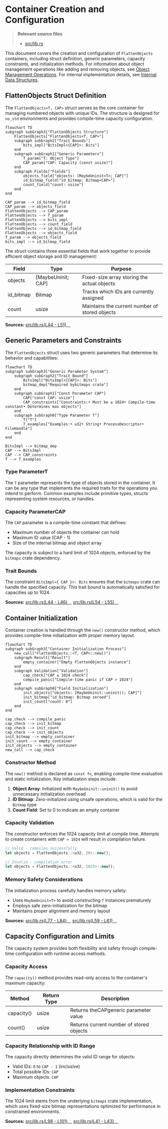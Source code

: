 # Container Creation and Configuration

> **Relevant source files**
> * [src/lib.rs](https://github.com/arceos-org/flatten_objects/blob/ac0a74b9/src/lib.rs)

This document covers the creation and configuration of `FlattenObjects` containers, including struct definition, generic parameters, capacity constraints, and initialization methods. For information about object management operations like adding and removing objects, see [Object Management Operations](/arceos-org/flatten_objects/2.2-object-management-operations). For internal implementation details, see [Internal Data Structures](/arceos-org/flatten_objects/3.1-internal-data-structures).

## FlattenObjects Struct Definition

The `FlattenObjects<T, CAP>` struct serves as the core container for managing numbered objects with unique IDs. The structure is designed for `no_std` environments and provides compile-time capacity configuration.

```mermaid
flowchart TD
subgraph subGraph3["FlattenObjects Structure"]
    FlattenObjects["FlattenObjects<T, CAP>"]
    subgraph subGraph2["Trait Bounds"]
        bits_impl["BitsImpl<{CAP}>: Bits"]
    end
    subgraph subGraph1["Generic Parameters"]
        T_param["T: Object Type"]
        CAP_param["CAP: Capacity (const usize)"]
    end
    subgraph Fields["Fields"]
        objects_field["objects: [MaybeUninit<T>; CAP]"]
        id_bitmap_field["id_bitmap: Bitmap<CAP>"]
        count_field["count: usize"]
    end
end

CAP_param --> id_bitmap_field
CAP_param --> objects_field
FlattenObjects --> CAP_param
FlattenObjects --> T_param
FlattenObjects --> bits_impl
FlattenObjects --> count_field
FlattenObjects --> id_bitmap_field
FlattenObjects --> objects_field
T_param --> objects_field
bits_impl --> id_bitmap_field
```

The struct contains three essential fields that work together to provide efficient object storage and ID management:

|Field|Type|Purpose|
| --- | --- | --- |
|objects|[MaybeUninit<T>; CAP]|Fixed-size array storing the actual objects|
|id_bitmap|Bitmap<CAP>|Tracks which IDs are currently assigned|
|count|usize|Maintains the current number of stored objects|

**Sources:** [src/lib.rs(L44 - L51)&emsp;](https://github.com/arceos-org/flatten_objects/blob/ac0a74b9/src/lib.rs#L44-L51)

## Generic Parameters and Constraints

The `FlattenObjects` struct uses two generic parameters that determine its behavior and capabilities:

```mermaid
flowchart TD
subgraph subGraph3["Generic Parameter System"]
    subgraph subGraph2["Trait Bound"]
        BitsImpl["BitsImpl<{CAP}>: Bits"]
        bitmap_dep["Required bybitmaps crate"]
    end
    subgraph subGraph1["Const Parameter CAP"]
        CAP["const CAP: usize"]
        CAP_constraints["Constraints:• Must be ≤ 1024• Compile-time constant• Determines max objects"]
    end
    subgraph subGraph0["Type Parameter T"]
        T["T"]
        T_examples["Examples:• u32• String• ProcessDescriptor• FileHandle"]
    end
end

BitsImpl --> bitmap_dep
CAP --> BitsImpl
CAP --> CAP_constraints
T --> T_examples
```

### Type ParameterT

The `T` parameter represents the type of objects stored in the container. It can be any type that implements the required traits for the operations you intend to perform. Common examples include primitive types, structs representing system resources, or handles.

### Capacity ParameterCAP

The `CAP` parameter is a compile-time constant that defines:

* Maximum number of objects the container can hold
* Maximum ID value (CAP - 1)
* Size of the internal bitmap and object array

The capacity is subject to a hard limit of 1024 objects, enforced by the `bitmaps` crate dependency.

### Trait Bounds

The constraint `BitsImpl<{ CAP }>: Bits` ensures that the `bitmaps` crate can handle the specified capacity. This trait bound is automatically satisfied for capacities up to 1024.

**Sources:** [src/lib.rs(L44 - L46)&emsp;](https://github.com/arceos-org/flatten_objects/blob/ac0a74b9/src/lib.rs#L44-L46) [src/lib.rs(L54 - L55)&emsp;](https://github.com/arceos-org/flatten_objects/blob/ac0a74b9/src/lib.rs#L54-L55)

## Container Initialization

Container creation is handled through the `new()` constructor method, which provides compile-time initialization with proper memory layout.

```mermaid
flowchart TD
subgraph subGraph3["Container Initialization Process"]
    new_call["FlattenObjects::<T, CAP>::new()"]
    subgraph Result["Result"]
        empty_container["Empty FlattenObjects instance"]
    end
    subgraph Validation["Validation"]
        cap_check["CAP ≤ 1024 check"]
        compile_panic["Compile-time panic if CAP > 1024"]
    end
    subgraph subGraph0["Field Initialization"]
        init_objects["objects: [MaybeUninit::uninit(); CAP]"]
        init_bitmap["id_bitmap: Bitmap zeroed"]
        init_count["count: 0"]
    end
end

cap_check --> compile_panic
cap_check --> init_bitmap
cap_check --> init_count
cap_check --> init_objects
init_bitmap --> empty_container
init_count --> empty_container
init_objects --> empty_container
new_call --> cap_check
```

### Constructor Method

The `new()` method is declared as `const fn`, enabling compile-time evaluation and static initialization. Key initialization steps include:

1. **Object Array**: Initialized with `MaybeUninit::uninit()` to avoid unnecessary initialization overhead
2. **ID Bitmap**: Zero-initialized using unsafe operations, which is valid for the `Bitmap` type
3. **Count Field**: Set to 0 to indicate an empty container

### Capacity Validation

The constructor enforces the 1024 capacity limit at compile time. Attempts to create containers with `CAP > 1024` will result in compilation failure.

```javascript
// Valid - compiles successfully
let objects = FlattenObjects::<u32, 20>::new();

// Invalid - compilation error
let objects = FlattenObjects::<u32, 1025>::new();
```

### Memory Safety Considerations

The initialization process carefully handles memory safety:

* Uses `MaybeUninit<T>` to avoid constructing `T` instances prematurely
* Employs safe zero-initialization for the bitmap
* Maintains proper alignment and memory layout

**Sources:** [src/lib.rs(L77 - L84)&emsp;](https://github.com/arceos-org/flatten_objects/blob/ac0a74b9/src/lib.rs#L77-L84) [src/lib.rs(L59 - L61)&emsp;](https://github.com/arceos-org/flatten_objects/blob/ac0a74b9/src/lib.rs#L59-L61)

## Capacity Configuration and Limits

The capacity system provides both flexibility and safety through compile-time configuration with runtime access methods.

### Capacity Access

The `capacity()` method provides read-only access to the container's maximum capacity:

|Method|Return Type|Description|
| --- | --- | --- |
|capacity()|usize|Returns theCAPgeneric parameter value|
|count()|usize|Returns current number of stored objects|

### Capacity Relationship with ID Range

The capacity directly determines the valid ID range for objects:

* Valid IDs: `0` to `CAP - 1` (inclusive)
* Total possible IDs: `CAP`
* Maximum objects: `CAP`

### Implementation Constraints

The 1024 limit stems from the underlying `bitmaps` crate implementation, which uses fixed-size bitmap representations optimized for performance in constrained environments.

**Sources:** [src/lib.rs(L98 - L101)&emsp;](https://github.com/arceos-org/flatten_objects/blob/ac0a74b9/src/lib.rs#L98-L101) [src/lib.rs(L41 - L43)&emsp;](https://github.com/arceos-org/flatten_objects/blob/ac0a74b9/src/lib.rs#L41-L43)